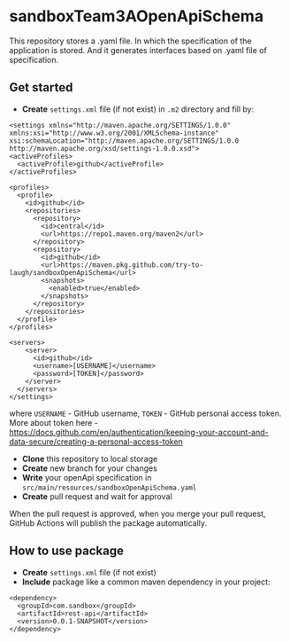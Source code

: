 # sandboxTeam3AOpenApiSchema

This repository stores a .yaml file. In which the specification of the application is stored.
And it generates interfaces based on .yaml file of specification.

## Get started

* **Create** ```settings.xml``` file (if not exist) in ```.m2``` directory and fill by: 
``` 
<settings xmlns="http://maven.apache.org/SETTINGS/1.0.0"
xmlns:xsi="http://www.w3.org/2001/XMLSchema-instance"
xsi:schemaLocation="http://maven.apache.org/SETTINGS/1.0.0
http://maven.apache.org/xsd/settings-1.0.0.xsd">
<activeProfiles>
  <activeProfile>github</activeProfile>
</activeProfiles>

<profiles>
  <profile>
    <id>github</id>
    <repositories>
      <repository>
        <id>central</id>
        <url>https://repo1.maven.org/maven2</url>
      </repository>
      <repository>
        <id>github</id>
        <url>https://maven.pkg.github.com/try-to-laugh/sandboxOpenApiSchema</url>
        <snapshots>
          <enabled>true</enabled>
        </snapshots>
      </repository>
    </repositories>
  </profile>
</profiles>

<servers>
    <server>
      <id>github</id>
      <username>[USERNAME]</username>
      <password>[TOKEN]</password>
    </server>
  </servers>
</settings>
```

where ```USERNAME``` - GitHub username, ```TOKEN``` - GitHub personal access token.
 More about token here - https://docs.github.com/en/authentication/keeping-your-account-and-data-secure/creating-a-personal-access-token

* **Clone** this repository to local storage
* **Create** new branch for your changes
* **Write** your openApi specification in ```src/main/resources/sandboxOpenApiSchema.yaml```
* **Create** pull request  and wait for approval 

When the pull request is approved, when you merge your pull request, GitHub Actions will publish the package automatically.
 
## How to use package

* **Create** ```settings.xml``` file (if not exist)
* **Include** package like a common maven dependency in your project: 
```
<dependency>
  <groupId>com.sandbox</groupId>
  <artifactId>rest-api</artifactId>
  <version>0.0.1-SNAPSHOT</version>
</dependency>
```